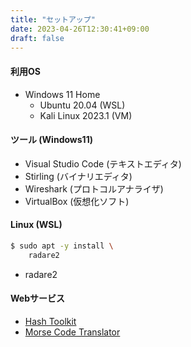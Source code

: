 ```yaml
---
title: "セットアップ"
date: 2023-04-26T12:30:41+09:00
draft: false
---
```


#### 利用OS
- Windows 11 Home
  - Ubuntu 20.04 (WSL)
  - Kali Linux 2023.1 (VM)

#### ツール (Windows11)
- Visual Studio Code (テキストエディタ)
- Stirling (バイナリエディタ)
- Wireshark (プロトコルアナライザ)
- VirtualBox (仮想化ソフト)

#### Linux (WSL)

```bash
$ sudo apt -y install \
    radare2
```

- radare2

#### Webサービス
- [Hash Toolkit](https://hashtoolkit.com)
- [Morse Code Translator](https://morsedecoder.com)
